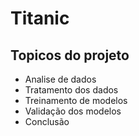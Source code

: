 # Titanic

## Topicos do projeto
- Analise de dados 
- Tratamento dos dados
- Treinamento de modelos
- Validação dos modelos
- Conclusão
